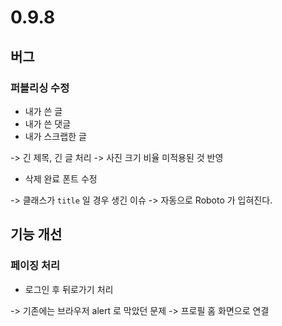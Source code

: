# 0.9.8

## 버그

### 퍼블리싱 수정

- 내가 쓴 글
- 내가 쓴 댓글
- 내가 스크랩한 글

-> 긴 제목, 긴 글 처리
-> 사진 크기 비율 미적용된 것 반영

- 삭제 완료 폰트 수정

-> 클래스가 `title` 일 경우 생긴 이슈
-> 자동으로 Roboto 가 입혀진다.

## 기능 개선

### 페이징 처리

- 로그인 후 뒤로가기 처리

-> 기존에는 브라우저 alert 로 막았던 문제
-> 프로필 홈 화면으로 연결
